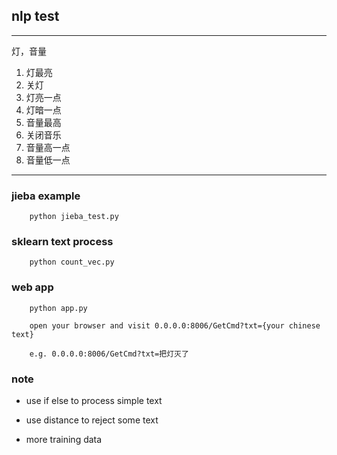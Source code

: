 ## nlp test

---------

灯，音量
1. 灯最亮
2. 关灯
3. 灯亮一点
4. 灯暗一点
5. 音量最高
6. 关闭音乐
7. 音量高一点
8. 音量低一点

---------

### jieba example

        python jieba_test.py

### sklearn text process

        python count_vec.py

### web app

        python app.py

        open your browser and visit 0.0.0.0:8006/GetCmd?txt={your chinese text}

        e.g. 0.0.0.0:8006/GetCmd?txt=把灯灭了

### note

* use if else to process simple text

* use distance to reject some text

* more training data
